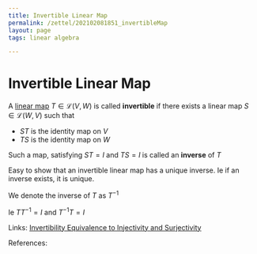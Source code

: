 ```yaml
---
title: Invertible Linear Map
permalink: /zettel/202102081851_invertibleMap
layout: page
tags: linear algebra

---
```

# Invertible Linear Map

A [linear map](202102071416_linearMapDefinition) $T \in \mathcal{L}(V,W)$ is called **invertible** if there exists a linear
map $S \in \mathcal{L}(W,V)$ such that
- $ST$ is the identity map on $V$
- $TS$ is the identity map on $W$

Such a map, satisfying $ST = I$ and $TS = I$ is called an **inverse** of $T$

Easy to show that an invertible linear map has a unique inverse. Ie if an inverse exists, it is unique.

We denote the inverse of $T$ as $T^{-1}$

Ie $T T^{-1} = I$ and $T^{-1} T = I$

Links: [Invertibility Equivalence to Injectivity and Surjectivity](202102081919_invertibilityInjectivitySurjectivity)

References: 

